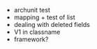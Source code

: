 - archunit test
- mapping + test of list 
- dealing with deleted fields
- V1 in classname
- framework?